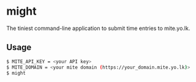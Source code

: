 # might

The tiniest command-line application to submit time entries to mite.yo.lk.

## Usage

```bash
$ MITE_API_KEY = <your API key>
$ MITE_DOMAIN = <your mite domain (https://your_domain.mite.yo.lk)>
$ might
```
